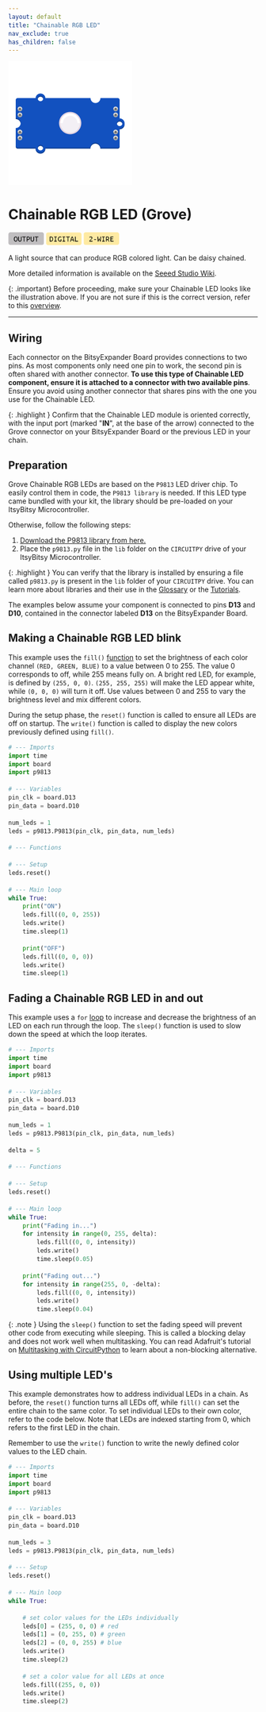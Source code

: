 ```yaml
---
layout: default
title: "Chainable RGB LED"
nav_exclude: true
has_children: false
---
```


<img src="assets/Grove-Chainable-LED-2.0.png" alt="Chainable RGB LED" width="250"/>

# Chainable RGB LED (Grove)
<a href="../../glossary/glossary"><img src="../../glossary/assets/output.png" alt="Output" width="72"/></a> <a href="../../glossary/glossary"><img src="../../glossary/assets/digital.png" alt="Digital" width="72"/></a> <a href="../../glossary/glossary"><img src="../../glossary/assets/2wire.png" alt="Two Wire" width="72"/></a>

A light source that can produce RGB colored light. Can be daisy chained.

More detailed information is available on the [Seeed Studio Wiki](https://wiki.seeedstudio.com/Grove-Chainable_RGB_LED/).

{: .important}
Before proceeding, make sure your Chainable LED looks like the illustration above. If you are not sure if this is the correct version, refer to this [overview](chainable-led).

---

## Wiring


Each connector on the BitsyExpander Board provides connections to two pins. As most components only need one pin to work, the second pin is often shared with another connector. **To use this type of Chainable LED component, ensure it is attached to a connector with two available pins**. Ensure you avoid using another connector that shares pins with the one you use for the Chainable LED.

{: .highlight }
Confirm that the Chainable LED module is oriented correctly, with the input port (marked "**IN**", at the base of the arrow) connected to the Grove connector on your BitsyExpander Board or the previous LED in your chain.

## Preparation

Grove Chainable RGB LEDs are based on the `P9813` LED driver chip. To easily control them in code, the `P9813 library` is needed. If this LED type came bundled with your kit, the library should be pre-loaded on your ItsyBitsy Microcontroller. 

Otherwise, follow the following steps:

1. [Download the P9813 library from here.](assets/p9813.py) 
2. Place the `p9813.py` file in the `lib` folder on the `CIRCUITPY` drive of your ItsyBitsy Microcontroller.

{: .highlight }
You can verify that the library is installed by ensuring a file called `p9813.py` is present in the `lib` folder of your `CIRCUITPY` drive. You can learn more about libraries and their use in the [Glossary](/glossary/glossary) or the [Tutorials](/Tutorials).

The examples below assume your component is connected to pins **D13** and **D10**, contained in the connector labeled  **D13** on the BitsyExpander Board.

## Making a Chainable RGB LED blink

This example uses the `fill()` [function](/glossary/glossary) to set the brightness of each color channel `(RED, GREEN, BLUE)` to a value between 0 to 255. The value 0 corresponds to off, while 255 means fully on. A bright red LED, for example, is defined by `(255, 0, 0)`. `(255, 255, 255)` will make the LED appear white, while `(0, 0, 0)` will turn it off. Use values between 0 and 255 to vary the brightness level and mix different colors.

During the setup phase, the `reset()` function is called to ensure all LEDs are off on startup. The `write()` function is called to display the new colors previously defined using `fill()`.

```python
# --- Imports
import time
import board
import p9813

# --- Variables
pin_clk = board.D13
pin_data = board.D10

num_leds = 1
leds = p9813.P9813(pin_clk, pin_data, num_leds)

# --- Functions

# --- Setup
leds.reset()

# --- Main loop
while True:
    print("ON")
    leds.fill((0, 0, 255))
    leds.write()
    time.sleep(1)
    
    print("OFF")
    leds.fill((0, 0, 0))
    leds.write()
    time.sleep(1)
```



## Fading a Chainable RGB LED in and out

This example uses a `for` [loop](/glossary/glossary) to increase and decrease the brightness of an LED on each run through the loop. The `sleep()` function is used to slow down the speed at which the loop iterates. 

```python
# --- Imports
import time
import board
import p9813

# --- Variables
pin_clk = board.D13
pin_data = board.D10

num_leds = 1
leds = p9813.P9813(pin_clk, pin_data, num_leds)

delta = 5

# --- Functions

# --- Setup
leds.reset()

# --- Main loop
while True:
    print("Fading in...")
    for intensity in range(0, 255, delta):
        leds.fill((0, 0, intensity))
        leds.write()
        time.sleep(0.05)

    print("Fading out...")
    for intensity in range(255, 0, -delta):
        leds.fill((0, 0, intensity))
        leds.write()
        time.sleep(0.04)
```

{: .note }
Using the `sleep()` function to set the fading speed will prevent other code from executing while sleeping. This is called a blocking delay and does not work well when multitasking. You can read Adafruit's tutorial on [Multitasking with CircuitPython](https://learn.adafruit.com/multi-tasking-with-circuitpython/no-sleeping) to learn about a non-blocking alternative.

## Using multiple LED's

This example demonstrates how to address individual LEDs in a chain. As before, the `reset()` function turns all LEDs off, while `fill()` can set the entire chain to the same color. To set individual LEDs to  their own color, refer to the code below. Note that LEDs are indexed starting from 0, which refers to the first LED in the chain.

Remember to use the `write()` function to write the newly defined color values to the LED chain.

```python
# --- Imports
import time
import board
import p9813

# --- Variables
pin_clk = board.D13
pin_data = board.D10

num_leds = 3
leds = p9813.P9813(pin_clk, pin_data, num_leds)

# --- Setup
leds.reset()

# --- Main loop
while True:
    
    # set color values for the LEDs individually
    leds[0] = (255, 0, 0) # red
    leds[1] = (0, 255, 0) # green
    leds[2] = (0, 0, 255) # blue
    leds.write()
    time.sleep(2)

    # set a color value for all LEDs at once
    leds.fill((255, 0, 0)) 
    leds.write()
    time.sleep(2)
```

